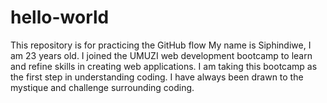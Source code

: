 # hello-world
This repository is for practicing the GitHub flow
My name is Siphindiwe, I am 23 years old. I joined the UMUZI web development bootcamp to learn and refine skills in creating web applications. I am taking this bootcamp as the first step in understanding coding. I have always been drawn to the mystique and challenge surrounding coding.
